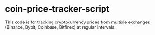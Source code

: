 # coin-price-tracker-script
This code is for tracking cryptocurrency prices from multiple exchanges (Binance, Bybit, Coinbase, Bitfinex) at regular intervals.
